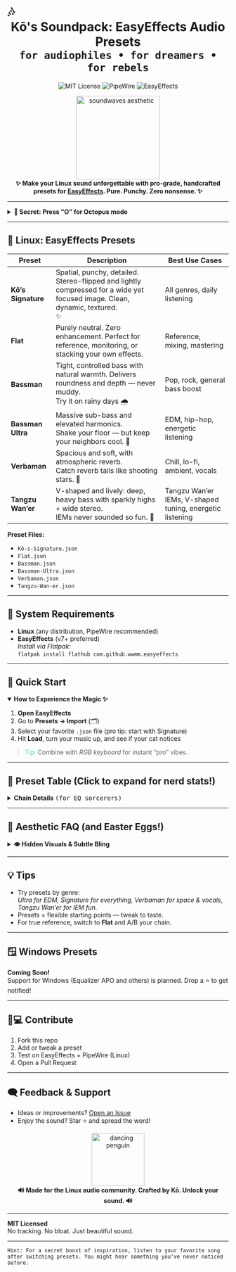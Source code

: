 # 🎶 <div align="center"><b>Kō's Soundpack: EasyEffects Audio Presets</b> <br> <sup><kbd>for audiophiles • for dreamers • for rebels</kbd></sup></div>

<p align="center">
  <img src="https://img.shields.io/badge/License-MIT-yellow.svg" alt="MIT License" />
  <img src="https://img.shields.io/badge/Audio-PipeWire-blue.svg" alt="PipeWire" />
  <img src="https://img.shields.io/badge/App-EasyEffects-green.svg" alt="EasyEffects" />
</p>

<div align="center">
  <img width="190" src="https://media.giphy.com/media/v1.Y2lkPTc5MGI3NjExeThlYzc3bm1ienhxbzBnc2o3d2kxaDY5MmRkd3g3dGM0NHIxMHp2NyZlcD12MV9naWZzX3NlYXJjaCZjdD1n/4oMoIbIQrvCjm/giphy.gif" alt="soundwaves aesthetic"/>
</div>

<div align="center"><strong>
✨ <span style="animation: rainbow 4s infinite linear;">Make your Linux sound unforgettable</span> with pro-grade, handcrafted presets for <a href="https://github.com/wwmm/easyeffects">EasyEffects</a>. Pure. Punchy. Zero nonsense. ✨
</strong></div>

---

<details>
  <summary><b>👾 Secret: Press "O" for Octopus mode</b></summary>
  <blockquote>Just kidding. But imagine what we could do if there was an octopus EQ.</blockquote>
</details>

---

## 🐧 **Linux: EasyEffects Presets**

| Preset             | Description                                                                                                                | Best Use Cases                                    |
|--------------------|----------------------------------------------------------------------------------------------------------------------------|---------------------------------------------------|
| **Kō’s Signature** | Spatial, punchy, detailed. Stereo-flipped and lightly compressed for a wide yet focused image. Clean, dynamic, textured.<br>:sparkles: | All genres, daily listening                       |
| **Flat**           | Purely neutral. Zero enhancement. Perfect for reference, monitoring, or stacking your own effects.                         | Reference, mixing, mastering                      |
| **Bassman**        | Tight, controlled bass with natural warmth. Delivers roundness and depth — never muddy.<br>Try it on rainy days 🌧️               | Pop, rock, general bass boost                     |
| **Bassman Ultra**  | Massive sub-bass and elevated harmonics.<br>Shake your floor — but keep your neighbors cool. 🦑                              | EDM, hip-hop, energetic listening                 |
| **Verbaman**       | Spacious and soft, with atmospheric reverb.<br>Catch reverb tails like shooting stars. 🌠                                   | Chill, lo-fi, ambient, vocals                     |
| **Tangzu Wan’er**  | V-shaped and lively: deep, heavy bass with sparkly highs + wide stereo.<br>IEMs never sounded so fun. 👟                    | Tangzu Wan’er IEMs, V-shaped tuning, energetic listening |

**Preset Files:**  
- `Kō-s-Signature.json`
- `Flat.json`
- `Bassman.json`
- `Bassman-Ultra.json`
- `Verbaman.json`
- `Tangzu-Wan-er.json`

---

## 🚦 **System Requirements**

- **Linux** (any distribution, PipeWire recommended)
- **EasyEffects** (v7+ preferred)  
  _Install via Flatpak:_  
  `flatpak install flathub com.github.wwmm.easyeffects`

---

## 🚀 **Quick Start**
<details open>
<summary><b>How to Experience the Magic ✨</b></summary>

1. **Open EasyEffects**
2. Go to **Presets → Import** (🗂️)
3. Select your favorite `.json` file (pro tip: start with Signature)
4. Hit **Load**, turn your music up, and see if your cat notices

<blockquote>
<span style="color:#43e97b;">Tip:</span> Combine with <i>RGB keyboard</i> for instant “pro” vibes.
</blockquote>
</details>

---

## 🔮 **Preset Table (Click to expand for nerd stats!)**

<details>
<summary><b>Chain Details</b> <kbd>(for EQ sorcerers)</kbd></summary>

| Preset             | Bass Enhancer      | Loudness      | Exciter           | Reverb         | Stereo Tools        | Compressor       | Notes                                        |
|--------------------|--------------------|---------------|-------------------|----------------|---------------------|------------------|----------------------------------------------|
| **Kō’s Signature** | Moderate, musical  | Subtle, tight | Crisp, openness   | Off            | Advanced width      | Transparent      | Wide, punchy default chain                   |
| **Flat**           | Bypassed           | Bypassed      | Bypassed          | Off            | Bypassed            | Bypassed         | True neutral                                 |
| **Bassman**        | Bold (6.3/2)       | Moderate      | Subtle            | Off            | Standard            | Subtle/bypassed   | Focused bass, never muddy                    |
| **Bassman Ultra**  | Aggressive (7.8/4) | Deep sub-punch| Pronounced "air"  | Off            | Standard            | Subtle/bypassed   | Heaviest slam                                |
| **Verbaman**       | Bold               | Moderate      | Subtle            | On, lush, smooth| Standard           | Subtle/bypassed   | Spacious: chill, lo-fi, vox                  |
| **Tangzu Wan’er**  | Heavy (8.8/3)      | -6.1 link,<br/>-1.3 loudness | Airy (0.4/3)   | Off                 | Wide, balanced    | Downward, stereo split | Best for fun V-shape, clarity, sparkle       |
</details>

---

## 💎 **Aesthetic FAQ (and Easter Eggs!)**

<details>
<summary><b>👁️ Hidden Visuals & Subtle Bling</b></summary>

- GitHub dark mode? The energy bar glows.
- Emoji combos: Try ⚡ after any preset for instant placebo effect.  
- Long press on import?<br>Nothing happens — but you might find enlightenment.
- Bonus: If you see this on a Friday, you get +2dB happiness.
- Fact: The Flat preset is as flat as my attempts at humor.
</details>

---

## 💡 Tips  

- Try presets by genre:  
  _Ultra for EDM, Signature for everything, Verbaman for space & vocals, Tangzu Wan’er for IEM fun._
- Presets = flexible starting points — tweak to taste.
- For true reference, switch to **Flat** and A/B your chain.

---

## 🪟 **Windows Presets**

**Coming Soon!**  
Support for Windows (Equalizer APO and others) is planned. Drop a ⭐ to get notified!

---

## 🧑💻 **Contribute**

1. Fork this repo
2. Add or tweak a preset
3. Test on EasyEffects + PipeWire (Linux)
4. Open a Pull Request

---

## 🗨️ **Feedback & Support**

- Ideas or improvements? [Open an Issue](../../issues)
- Enjoy the sound? Star ⭐ and spread the word!

<div align="center">
    <img width="120" src="https://media.giphy.com/media/v1.Y2lkPTc5MGI3NjExbmk4NmQ0aW9tazFvMmhybGlwaXl1ZWpnNGdpYjNveGxleGFlMXRodiZlcD12MV9naWZzX3RyZW5kaW5nJmN0PWc/VIKa3CjZDCoymNcBY5/giphy.gif" alt="dancing penguin" />
  <br>
  <b>🔊 Made for the Linux audio community. Crafted by Kō. Unlock your sound. 🔊</b>
</div>

---

**MIT Licensed**  
No tracking. No bloat. Just beautiful sound.

---

<sub align="center">
<kbd>Hint: For a secret boost of inspiration, listen to your favorite song after switching presets. You might hear something you've never noticed before.</kbd>
</sub>

